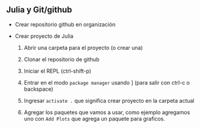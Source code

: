 ## Julia y Git/github

* Crear repositorio github en organización 

* Crear proyecto de Julia

    1) Abrir una carpeta para el proyecto (o crear una)

    2) Clonar el repositorio de github

    3) Iniciar el REPL (ctrl-shift-p)

	2) Entrar en el modo `package manager` usando ] (para salir con ctrl-c o backspace)

	3) Ingresar `activate .` que significa crear proyecto en la carpeta actual

	4) Agregar los paquetes que vamos a usar, como ejemplo agregamos uno con `Add Plots` que agrega un paquete para graficos.
